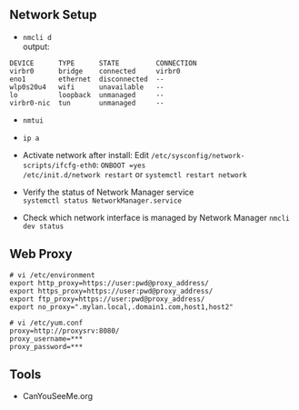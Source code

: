 ## Network Setup
- `nmcli d`  
output:
```
DEVICE      TYPE      STATE         CONNECTION
virbr0      bridge    connected     virbr0     
eno1        ethernet  disconnected  --         
wlp0s20u4   wifi      unavailable   --         
lo          loopback  unmanaged     --         
virbr0-nic  tun       unmanaged     --   
```

- `nmtui`  
- `ip a`

- Activate network after install:
Edit `/etc/sysconfig/network-scripts/ifcfg-eth0`:
`ONBOOT =yes`  
`/etc/init.d/network restart`  or `systemctl restart network`


- Verify the status of Network Manager service  
`systemctl status NetworkManager.service`


- Check which network interface is managed by Network Manager
`nmcli dev status`


## Web Proxy
```
# vi /etc/environment
export http_proxy=https://user:pwd@proxy_address/
export https_proxy=https://user:pwd@proxy_address/
export ftp_proxy=https://user:pwd@proxy_address/
export no_proxy=".mylan.local,.domain1.com,host1,host2"
```
```
# vi /etc/yum.conf
proxy=http://proxysrv:8080/
proxy_username=***
proxy_password=***
```


## Tools
- CanYouSeeMe.org
